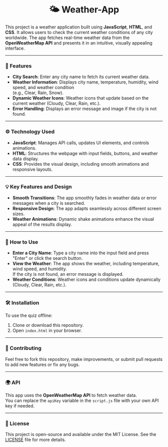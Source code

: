 # <h1 align="center">🌤️ Weather-App

This project is a weather application built using **JavaScript**, **HTML**, and **CSS**. It allows users to check the current weather conditions of any city worldwide. The app fetches real-time weather data from the **OpenWeatherMap API** and presents it in an intuitive, visually appealing interface.

---

### 🌟 Features

- **City Search**: Enter any city name to fetch its current weather data.
- **Weather Information**: Displays city name, temperature, humidity, wind speed, and weather condition <br> (e.g., Clear, Rain, Snow).
- **Dynamic Weather Icons**: Weather icons that update based on the current weather (Cloudy, Clear, Rain, etc.).
- **Error Handling**: Displays an error message and image if the city is not found.
  
---

### ⚙️ Technology Used

- **JavaScript**: Manages API calls, updates UI elements, and controls animations.
- **HTML**: Structures the webpage with input fields, buttons, and weather data display.
- **CSS**: Provides the visual design, including smooth animations and responsive layouts.

---

### 💡 Key Features and Design

- **Smooth Transitions**: The app smoothly fades in weather data or error messages when a city is searched.
- **Responsive Design**: The app adapts seamlessly across different screen sizes.
- **Weather Animations**: Dynamic shake animations enhance the visual appeal of the results display.

---

### 🚀 How to Use

- **Enter a City Name**: Type a city name into the input field and press "Enter" or click the search button.
- **View the Weather**: The app shows the weather, including temperature, wind speed, and humidity. <br> If the city is not found, an error message is displayed.
- **Weather Conditions**: Weather icons and conditions update dynamically (Cloudy, Clear, Rain, etc.).

---

### 🛠️ Installation

To use the quiz offline:

1. Clone or download this repository.
2. Open `index.html` in your browser.

---

### 🤝 Contributing

Feel free to fork this repository, make improvements, or submit pull requests to add new features or fix any bugs.

---

### 🌍 API

This app uses the **OpenWeatherMap API** to fetch weather data.<br> 
You can replace the `apiKey` variable in the `script.js` file with your own API key if needed.

---

### 📄 License

This project is open-source and available under the MIT License. See the [LICENSE](LICENSE) file for more details.


